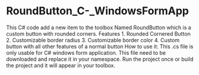# RoundButton_C-_WindowsFormApp
This C# code add a new item to the toolbox Named RoundButton which is a custom button with rounded corners.
Features
        1. Rounded Cornered Button
        2. Customizable border radius
        3. Customizable border color
        4. Custom button with all other features of a normal button
How to use it:
              This .cs file is only usable for C# windows form application. This file need to be downloaded and replace it in your namespace. Run the project once or build the project and it will appear in your toolbox.

